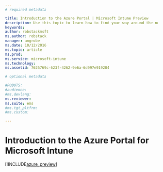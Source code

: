 ```yaml
---
# required metadata

title: Introduction to the Azure Portal | Microsoft Intune Preview
description: Use this topic to learn how to find your way around the new portal for Microsoft Intune
keywords:
author: robstackmsftms.author: robstack
manager: angrobe
ms.date: 10/12/2016
ms.topic: article
ms.prod:
ms.service: microsoft-intune
ms.technology:
ms.assetid: 7625769c-623f-4262-9e6a-6d997e919204

# optional metadata

#ROBOTS:
#audience:
#ms.devlang:
ms.reviewer: 
ms.suite: ems
#ms.tgt_pltfrm:
#ms.custom:

---
```


# Introduction to the Azure Portal for Microsoft Intune


[!INCLUDE[azure_preview](../includes/azure_preview.md)]